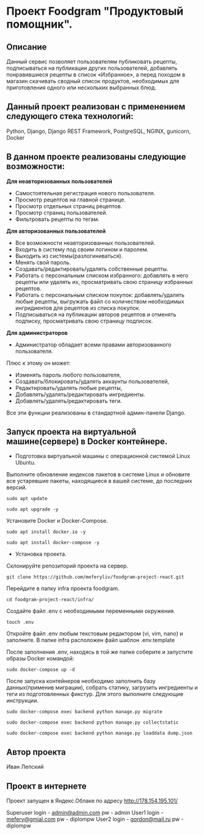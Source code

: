 # Проект Foodgram "Продуктовый помощник".

## Описание

Данный сервис позволяет пользователям публиковать рецепты, подписываться на публикации других пользователей, добавлять понравившиеся рецепты в список «Избранное», а перед походом в магазин скачивать сводный список продуктов, необходимых для приготовления одного или нескольких выбранных блюд.

## Данный проект реализован с применением следующего стека технологий:

Python, Django, Django REST Framework, PostgreSQL, NGINX, gunicorn, Docker

## В данном проекте реализованы следующие возможности:

**Для неавторизованных пользователей**
- Самостоятельная регистрация нового пользователя.
- Просмотр рецептов на главной странице.
- Просмотр отдельных страниц рецептов.
- Просмотр страниц пользователей.
- Фильтровать рецепты по тегам.

**Для авторизованных пользователей**
- Все возможности неавторизованных пользователей.
- Входить в систему под своим логином и паролем.
- Выходить из системы(разлогиниваться).
- Менять свой пароль.
- Создавать/редактировать/удалять собственные рецепты.
- Работать с персональным списком избранного: добавлять в него рецепты или удалять их, просматривать свою страницу избранных рецептов.
- Работать с персональным списком покупок: добавлять/удалять любые рецепты, выгружать файл со количеством необходимых ингридиентов для рецептов из списка покупок.
- Подписываться на публикации авторов рецептов и отменять подписку, просматривать свою страницу подписок.

**Для администраторов**
- Администратор обладает всеми правами авторизованного пользователя.

Плюс к этому он может:
- Изменять пароль любого пользователя,
- Создавать/блокировать/удалять аккаунты пользователей,
- Редактировать/удалять любые рецепты,
- Добавлять/удалять/редактировать ингредиенты.
- Добавлять/удалять/редактировать теги.

Все эти функции реализованы в стандартной админ-панели Django.


## Запуск проекта на виртуальной машине(сервере) в Docker контейнере.

- Подготовка виртуальной машины с операционной системой Linux Ubuntu.

Выполните обновление индексов пакетов в системе Linux и обновите все устаревшие пакеты, находящиеся в вашей системе, до последних версий.

```
sudo apt update
```
```
sudo apt upgrade -y
```

Установите Docker и Docker-Compose.

```
sudo apt install docker.io -y
```
```
sudo apt install docker-compose -y
```
- Установка проекта.

Склонируйте репозиторий проекта на сервер.

```
git clone https://github.com/meferyliv/foodgram-project-react.git
```

Перейдите в папку infra проекта foodgram.

```
cd foodgram-project-react/infra/
```

Создайте файл .env с необходимыми переменными окружения.

```
touch .env
```

Откройте файл .env любым текстовым редактором (vi, vim, nano) и заполните. В папке infra расположен файл шаблон .env.template

После заполнения .env, находясь в той же папке соберите и запустите образы Docker командой:

```
sudo docker-compose up -d
```

После запуска контейнеров необходимо заполнить базу данных(применив миграции), собрать статику, загрузить ингредиенты и теги из подготовленных фикстур.
Для этого выполните следующие инструкции.

```
sudo docker-compose exec backend python manage.py migrate
```

```
sudo docker-compose exec backend python manage.py collectstatic
```

```
sudo docker-compose exec backend python manage.py loaddata dump.json
```

## Автор проекта
Иван Лепский

## Проект в интернете

Проект запущен в Яндекс.Облаке по адресу http://178.154.195.101/

Superuser login - admin@admin.com pw - admin
User1 login - mefery@gmial.com pw - diplompw
User2 login - gordon@mail.ru pw - diplompw
